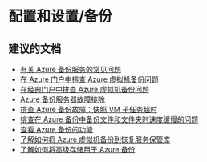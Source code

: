 <properties
    pageTitle="configuration and setup/backup"
    description="配置和设置/备份"
    service="microsoft.compute"
    resource="virtualmachines"
    authors="scottazure"
    displayOrder=""
    selfHelpType="generic"
    supportTopicIds="32565494"
    resourceTags=""
    productPesIds="14749"
    cloudEnvironments="public"
/>

# <a name="configuration-and-setupbackup"></a>配置和设置/备份

## <a name="recommended-documents"></a>**建议的文档**
* [有关 Azure 备份服务的常见问题](https://docs.microsoft.com/azure/backup/backup-azure-backup-faq)<br>
* [在 Azure 门户中排查 Azure 虚拟机备份问题](https://docs.microsoft.com/azure/backup/backup-azure-vms-troubleshoot)<br>
* [在经典门户中排查 Azure 虚拟机备份问题](https://docs.microsoft.com/azure/backup/backup-azure-vms-troubleshoot-classic)<br>
* [Azure 备份服务器故障排除](https://docs.microsoft.com/azure/backup/backup-azure-mabs-troubleshoot)<br>
* [排查 Azure 备份故障：快照 VM 子任务超时](https://docs.microsoft.com/azure/backup/backup-azure-troubleshoot-slow-backup-performance-issue)<br>
* [排查在 Azure 备份中备份文件和文件夹时速度缓慢的问题](https://docs.microsoft.com/azure/backup/backup-azure-troubleshoot-slow-backup-performance-issue)<br>
* [查看 Azure 备份的功能](https://docs.microsoft.com/azure/backup/backup-introduction-to-azure-backup#using-premium-storage-vms-with-azure-backup)
* [了解如何将 Azure 虚拟机备份到恢复服务保管库](https://docs.microsoft.com/azure/backup/backup-azure-vms-first-look-arm?toc=%2fazure%2fvirtual-machines%2fwindows%2ftoc.json)<br>
* [了解如何将高级存储用于 Azure 备份](https://docs.microsoft.com/azure/backup/backup-introduction-to-azure-backup#using-premium-storage-vms-with-azure-backup)<br>

